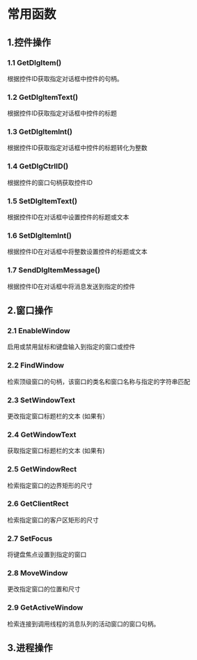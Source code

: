 # 常用函数

## 1.控件操作

### 1.1 GetDlgItem()

根据控件ID获取指定对话框中控件的句柄。

### 1.2 GetDlgltemText()

根据控件ID获取指定对话框中控件的标题

### 1.3 GetDlgltemlnt()

根据控件ID获取指定对话框中控件的标题转化为整数

### 1.4 GetDlgCtrlID()

根据控件的窗口句柄获取控件ID

### 1.5 SetDlgltemText()

根据控件ID在对话框中设置控件的标题或文本

### 1.6 SetDlgltemlnt()

根据控件ID在对话框中将整数设置控件的标题或文本

### 1.7 SendDlgltemMessage()

根据控件ID在对话框中将消息发送到指定的控件





## 2.窗口操作

### 2.1 EnableWindow

启用或禁用鼠标和键盘输入到指定的窗口或控件

### 2.2 FindWindow

检索顶级窗口的句柄，该窗口的类名和窗口名称与指定的字符串匹配

### 2.3 SetWindowText

更改指定窗口标题栏的文本 (如果有）

### 2.4 GetWindowText

获取指定窗口标题栏的文本 (如果有)

### 2.5 GetWindowRect

检索指定窗口的边界矩形的尺寸

### 2.6 GetClientRect

检索指定窗口的客户区矩形的尺寸

### 2.7 SetFocus

将键盘焦点设置到指定的窗口

### 2.8 MoveWindow

更改指定窗口的位置和尺寸

### 2.9 GetActiveWindow

检索连接到调用线程的消息队列的活动窗口的窗口句柄。

## 3.进程操作



